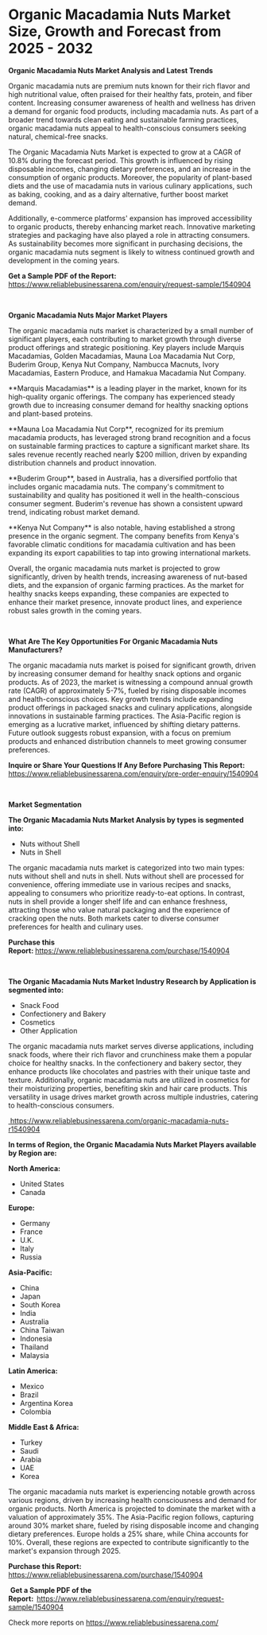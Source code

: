 <p><h1>Organic Macadamia Nuts Market Size, Growth and Forecast from 2025 - 2032</h1></p><p><strong>Organic Macadamia Nuts Market Analysis and Latest Trends</strong></p>
<p><p>Organic macadamia nuts are premium nuts known for their rich flavor and high nutritional value, often praised for their healthy fats, protein, and fiber content. Increasing consumer awareness of health and wellness has driven a demand for organic food products, including macadamia nuts. As part of a broader trend towards clean eating and sustainable farming practices, organic macadamia nuts appeal to health-conscious consumers seeking natural, chemical-free snacks. </p><p>The Organic Macadamia Nuts Market is expected to grow at a CAGR of 10.8% during the forecast period. This growth is influenced by rising disposable incomes, changing dietary preferences, and an increase in the consumption of organic products. Moreover, the popularity of plant-based diets and the use of macadamia nuts in various culinary applications, such as baking, cooking, and as a dairy alternative, further boost market demand. </p><p>Additionally, e-commerce platforms' expansion has improved accessibility to organic products, thereby enhancing market reach. Innovative marketing strategies and packaging have also played a role in attracting consumers. As sustainability becomes more significant in purchasing decisions, the organic macadamia nuts segment is likely to witness continued growth and development in the coming years.</p></p>
<p><strong>Get a Sample PDF of the Report:&nbsp;</strong> <a href="https://www.reliablebusinessarena.com/enquiry/request-sample/1540904?utm_campaign=2112&utm_medium=2&utm_source=Github&utm_content=ia&utm_term=07042025&utm_id=organic-macadamia-nuts">https://www.reliablebusinessarena.com/enquiry/request-sample/1540904</a></p>
<p>&nbsp;</p>
<p><strong>Organic Macadamia Nuts Major Market Players</strong></p>
<p><p>The organic macadamia nuts market is characterized by a small number of significant players, each contributing to market growth through diverse product offerings and strategic positioning. Key players include Marquis Macadamias, Golden Macadamias, Mauna Loa Macadamia Nut Corp, Buderim Group, Kenya Nut Company, Nambucca Macnuts, Ivory Macadamias, Eastern Produce, and Hamakua Macadamia Nut Company.</p><p>**Marquis Macadamias** is a leading player in the market, known for its high-quality organic offerings. The company has experienced steady growth due to increasing consumer demand for healthy snacking options and plant-based proteins. </p><p>**Mauna Loa Macadamia Nut Corp**, recognized for its premium macadamia products, has leveraged strong brand recognition and a focus on sustainable farming practices to capture a significant market share. Its sales revenue recently reached nearly $200 million, driven by expanding distribution channels and product innovation.</p><p>**Buderim Group**, based in Australia, has a diversified portfolio that includes organic macadamia nuts. The company's commitment to sustainability and quality has positioned it well in the health-conscious consumer segment. Buderim's revenue has shown a consistent upward trend, indicating robust market demand.</p><p>**Kenya Nut Company** is also notable, having established a strong presence in the organic segment. The company benefits from Kenya's favorable climatic conditions for macadamia cultivation and has been expanding its export capabilities to tap into growing international markets.</p><p>Overall, the organic macadamia nuts market is projected to grow significantly, driven by health trends, increasing awareness of nut-based diets, and the expansion of organic farming practices. As the market for healthy snacks keeps expanding, these companies are expected to enhance their market presence, innovate product lines, and experience robust sales growth in the coming years.</p></p>
<p>&nbsp;</p>
<p><strong>What Are The Key Opportunities For Organic Macadamia Nuts Manufacturers?</strong></p>
<p><p>The organic macadamia nuts market is poised for significant growth, driven by increasing consumer demand for healthy snack options and organic products. As of 2023, the market is witnessing a compound annual growth rate (CAGR) of approximately 5-7%, fueled by rising disposable incomes and health-conscious choices. Key growth trends include expanding product offerings in packaged snacks and culinary applications, alongside innovations in sustainable farming practices. The Asia-Pacific region is emerging as a lucrative market, influenced by shifting dietary patterns. Future outlook suggests robust expansion, with a focus on premium products and enhanced distribution channels to meet growing consumer preferences.</p></p>
<p><strong>Inquire or Share Your Questions If Any Before Purchasing This Report:</strong> <a href="https://www.reliablebusinessarena.com/enquiry/pre-order-enquiry/1540904?utm_campaign=2112&utm_medium=2&utm_source=Github&utm_content=ia&utm_term=07042025&utm_id=organic-macadamia-nuts">https://www.reliablebusinessarena.com/enquiry/pre-order-enquiry/1540904</a></p>
<p>&nbsp;</p>
<p><strong>Market Segmentation</strong></p>
<p><strong>The Organic Macadamia Nuts Market Analysis by types is segmented into:</strong></p>
<p><ul><li>Nuts without Shell</li><li>Nuts in Shell</li></ul></p>
<p><p>The organic macadamia nuts market is categorized into two main types: nuts without shell and nuts in shell. Nuts without shell are processed for convenience, offering immediate use in various recipes and snacks, appealing to consumers who prioritize ready-to-eat options. In contrast, nuts in shell provide a longer shelf life and can enhance freshness, attracting those who value natural packaging and the experience of cracking open the nuts. Both markets cater to diverse consumer preferences for health and culinary uses.</p></p>
<p><strong>Purchase this Report:&nbsp;</strong><a href="https://www.reliablebusinessarena.com/purchase/1540904?utm_campaign=2112&utm_medium=2&utm_source=Github&utm_content=ia&utm_term=07042025&utm_id=organic-macadamia-nuts">https://www.reliablebusinessarena.com/purchase/1540904</a></p>
<p>&nbsp;</p>
<p><strong>The Organic Macadamia Nuts Market Industry Research by Application is segmented into:</strong></p>
<p><ul><li>Snack Food</li><li>Confectionery and Bakery</li><li>Cosmetics</li><li>Other Application</li></ul></p>
<p><p>The organic macadamia nuts market serves diverse applications, including snack foods, where their rich flavor and crunchiness make them a popular choice for healthy snacks. In the confectionery and bakery sector, they enhance products like chocolates and pastries with their unique taste and texture. Additionally, organic macadamia nuts are utilized in cosmetics for their moisturizing properties, benefiting skin and hair care products. This versatility in usage drives market growth across multiple industries, catering to health-conscious consumers.</p></p>
<p><a href="https://www.reliablebusinessarena.com/organic-macadamia-nuts-r1540904?utm_campaign=2112&utm_medium=2&utm_source=Github&utm_content=ia&utm_term=07042025&utm_id=organic-macadamia-nuts">&nbsp;https://www.reliablebusinessarena.com/organic-macadamia-nuts-r1540904</a></p>
<p><strong>In terms of Region, the Organic Macadamia Nuts Market Players available by Region are:</strong></p>
<p>
    <p> <strong> North America: </strong>
        <ul>
            <li>United States</li>
            <li>Canada</li>
        </ul>
        </p> 
    <p> <strong> Europe: </strong>
        <ul>
            <li>Germany</li>
            <li>France</li>
            <li>U.K.</li>
            <li>Italy</li>
            <li>Russia</li>
        </ul>
        </p> 
    <p> <strong> Asia-Pacific: </strong>
        <ul>
            <li>China</li>
            <li>Japan</li>
            <li>South Korea</li>
            <li>India</li>
            <li>Australia</li>
            <li>China Taiwan</li>
            <li>Indonesia</li>
            <li>Thailand</li>
            <li>Malaysia</li>
        </ul>
        </p> 
    <p> <strong> Latin America: </strong>
        <ul>
            <li>Mexico</li>
            <li>Brazil</li>
            <li>Argentina Korea</li>
            <li>Colombia</li>
        </ul>
        </p> 
    <p> <strong> Middle East & Africa: </strong>
        <ul>
            <li>Turkey</li>
            <li>Saudi</li>
            <li>Arabia</li>
            <li>UAE</li>
            <li>Korea</li>
        </ul>
    </p>
    </p>
<p><p>The organic macadamia nuts market is experiencing notable growth across various regions, driven by increasing health consciousness and demand for organic products. North America is projected to dominate the market with a valuation of approximately 35%. The Asia-Pacific region follows, capturing around 30% market share, fueled by rising disposable income and changing dietary preferences. Europe holds a 25% share, while China accounts for 10%. Overall, these regions are expected to contribute significantly to the market's expansion through 2025.</p></p>
<p><strong>Purchase this Report: </strong><a href="https://www.reliablebusinessarena.com/purchase/1540904?utm_campaign=2112&utm_medium=2&utm_source=Github&utm_content=ia&utm_term=07042025&utm_id=organic-macadamia-nuts">https://www.reliablebusinessarena.com/purchase/1540904</a></p>
<p>&nbsp;<strong>Get a Sample PDF of the Report:&nbsp;&nbsp;</strong><a href="https://www.reliablebusinessarena.com/enquiry/request-sample/1540904?utm_campaign=2112&utm_medium=2&utm_source=Github&utm_content=ia&utm_term=07042025&utm_id=organic-macadamia-nuts">https://www.reliablebusinessarena.com/enquiry/request-sample/1540904</a></p>
<p><strong></strong></p>
<p>Check more reports on <a href="https://www.reliablebusinessarena.com/?utm_campaign=2112&utm_medium=2&utm_source=Github&utm_content=ia&utm_term=07042025&utm_id=organic-macadamia-nuts">https://www.reliablebusinessarena.com/</a></p>